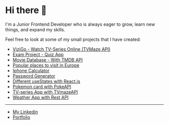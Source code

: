 # Hi there 👋
I'm a Junior Frontend Developer who is always eager to grow, learn new things, and expand my skills.

Feel free to look at some of my small projects that I have created:
* [ViziGo - Watch TV-Series Online (TVMaze API)](https://dailyquizine.vercel.app](https://vizigo.vercel.app/))
* [Exam Project - Quiz App](https://dailyquizine.vercel.app)
* [Movie Database - With TMDB API](https://lindetti-movies.vercel.app/)
* [Popular places to visit in Europe](https://popular-vacations.netlify.app/)
* [Iphone Calculator](https://calculator-flax-theta.vercel.app)
* [Password Generator](https://password-generator-nu-eight.vercel.app)
* [Different useStates with React.js](https://react-states-alpha.vercel.app/)
* [Pokemon card with PokeAPI](https://pokemon-api-dm8s.vercel.app)
* [TV-series App with TVmazeAPI](https://tvseries-api.netlify.app)
* [Weather App with Rest API](https://weather-api-lindetti.vercel.app)

*** 
* [My Linkedin](https://www.linkedin.com/in/alexander-lind-2b2934199)
* [Portfolio](https://alexanderlind.vercel.app/)

